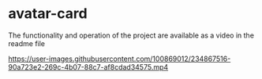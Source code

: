 # avatar-card
The functionality and operation of the project are available as a video in the readme file


https://user-images.githubusercontent.com/100869012/234867516-90a723e2-269c-4b07-88c7-af8cdad34575.mp4

